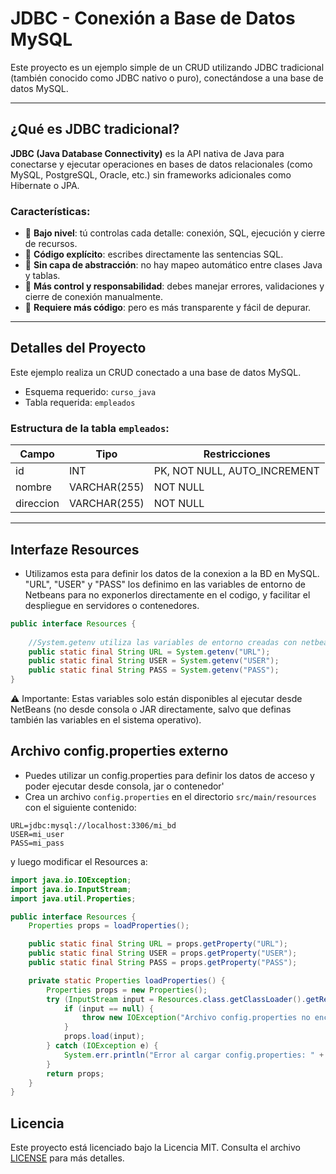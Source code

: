 # JDBC - Conexión a Base de Datos MySQL

Este proyecto es un ejemplo simple de un CRUD utilizando JDBC tradicional (también conocido como JDBC nativo o puro), conectándose a una base de datos MySQL.

---

## ¿Qué es JDBC tradicional?

**JDBC (Java Database Connectivity)** es la API nativa de Java para conectarse y ejecutar operaciones en bases de datos relacionales (como MySQL, PostgreSQL, Oracle, etc.) sin frameworks adicionales como Hibernate o JPA.

### Características:

- 🔹 **Bajo nivel**: tú controlas cada detalle: conexión, SQL, ejecución y cierre de recursos.
- 🔹 **Código explícito**: escribes directamente las sentencias SQL.
- 🔹 **Sin capa de abstracción**: no hay mapeo automático entre clases Java y tablas.
- 🔹 **Más control y responsabilidad**: debes manejar errores, validaciones y cierre de conexión manualmente.
- 🔹 **Requiere más código**: pero es más transparente y fácil de depurar.

---

## Detalles del Proyecto

Este ejemplo realiza un CRUD conectado a una base de datos MySQL.

- Esquema requerido: `curso_java`
- Tabla requerida: `empleados`

### Estructura de la tabla `empleados`:

| Campo     | Tipo         | Restricciones        |
|-----------|--------------|----------------------|
| id        | INT          | PK, NOT NULL, AUTO_INCREMENT |
| nombre    | VARCHAR(255) | NOT NULL             |
| direccion | VARCHAR(255) | NOT NULL             |

---


## Interfaze Resources
- Utilizamos esta para definir los datos de la conexion a la BD en MySQL. "URL", "USER" y "PASS" los definimo en las variables de entorno de Netbeans para no exponerlos directamente en el codigo, y facilitar el despliegue en servidores o contenedores.

```java
public interface Resources {
    
    //System.getenv utiliza las variables de entorno creadas con netbeans
    public static final String URL = System.getenv("URL");
    public static final String USER = System.getenv("USER");
    public static final String PASS = System.getenv("PASS");
}
```

⚠️ Importante: Estas variables solo están disponibles al ejecutar desde NetBeans (no desde consola o JAR directamente, salvo que definas también las variables en el sistema operativo).


## Archivo config.properties externo
- Puedes utilizar un config.properties para definir los datos de acceso y poder ejecutar desde consola, jar o contenedor'
- Crea un archivo `config.properties` en el directorio `src/main/resources` con el siguiente contenido:

```
URL=jdbc:mysql://localhost:3306/mi_bd
USER=mi_user
PASS=mi_pass
```

y luego modificar el Resources a:

```java
import java.io.IOException;
import java.io.InputStream;
import java.util.Properties;

public interface Resources {
    Properties props = loadProperties();

    public static final String URL = props.getProperty("URL");
    public static final String USER = props.getProperty("USER");
    public static final String PASS = props.getProperty("PASS");

    private static Properties loadProperties() {
        Properties props = new Properties();
        try (InputStream input = Resources.class.getClassLoader().getResourceAsStream("config.properties")) {
            if (input == null) {
                throw new IOException("Archivo config.properties no encontrado en el classpath");
            }
            props.load(input);
        } catch (IOException e) {
            System.err.println("Error al cargar config.properties: " + e.getMessage());
        }
        return props;
    }
}
```


## Licencia
Este proyecto está licenciado bajo la Licencia MIT. Consulta el archivo [LICENSE](LICENSE) para más detalles.

